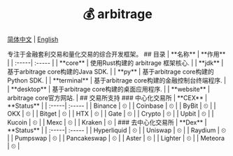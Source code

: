 # <center>💰 arbitrage </center>  

<p>
<a href="./README_zh-CN.md">简体中文</a> | <a href="./README.md">English</a>
</p>
专注于金融套利交易和量化交易的综合开发框架。
## 目录
| **名称** | **作用** | 
| :-----| :----- |
| **core** | 使用Rust构建的 arbitrage 框架核心. |  
| **jdk** | 基于arbitrage core构建的Java SDK. |  
| **py** | 基于arbitrage core构建的Python SDK. |  
| **terminal** | 基于arbitrage core构建的金融控制台终端程序. |  
| **desktop** | 基于arbitrage core构建的桌面应用程序. |  
| **website** | arbitrage core官方网站. |  
## 交易所支持
### 中心化交易所
| **CEX** | **Status** |
| :-----| :----- |
| Binance | ⏲ |  
| Coinbase | ⏲ |  
| ByBit | ⏲ |  
| OKX | ⏲ |  
| Bitget | ⏲ |  
| HTX | ⏲ |  
| Gate | ⏲ |  
| Crypto | ⏲ |  
| Upbit | ⏲ |  
| Kucoin | ⏲ |  
| Mexc | ⏲ |  
| Kraken | ⏲ |  
### 去中心化交易所
| **Dex** | **Status** |
| :-----| :----- |
| Hyperliquid | ⏲ |  
| Uniswap | ⏲ |  
| Raydium | ⏲ |  
| Pumpswap | ⏲ |  
| Pancakeswap | ⏲ |  
| Aster | ⏲ |  
| Lighter | ⏲ |  
| Meteora | ⏲ |  
